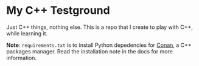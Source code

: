 # My C++ Testground
Just C++ things, nothing else. This is a repo that I create to play with C++, while learning it.

**Note**: `requirements.txt` is to install Python depedencies for [Conan](https://docs.conan.io/en/latest/installation.html), a C++ packages manager. Read the installation note in the docs for more information.
